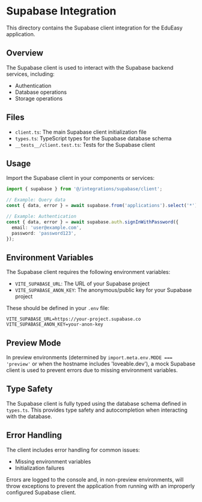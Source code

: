 # Supabase Integration

This directory contains the Supabase client integration for the EduEasy application.

## Overview

The Supabase client is used to interact with the Supabase backend services, including:

- Authentication
- Database operations
- Storage operations

## Files

- `client.ts`: The main Supabase client initialization file
- `types.ts`: TypeScript types for the Supabase database schema
- `__tests__/client.test.ts`: Tests for the Supabase client

## Usage

Import the Supabase client in your components or services:

```typescript
import { supabase } from '@/integrations/supabase/client';

// Example: Query data
const { data, error } = await supabase.from('applications').select('*').eq('user_id', userId);

// Example: Authentication
const { data, error } = await supabase.auth.signInWithPassword({
  email: 'user@example.com',
  password: 'password123',
});
```

## Environment Variables

The Supabase client requires the following environment variables:

- `VITE_SUPABASE_URL`: The URL of your Supabase project
- `VITE_SUPABASE_ANON_KEY`: The anonymous/public key for your Supabase project

These should be defined in your `.env` file:

```
VITE_SUPABASE_URL=https://your-project.supabase.co
VITE_SUPABASE_ANON_KEY=your-anon-key
```

## Preview Mode

In preview environments (determined by `import.meta.env.MODE === 'preview'` or when the hostname includes 'loveable.dev'), a mock Supabase client is used to prevent errors due to missing environment variables.

## Type Safety

The Supabase client is fully typed using the database schema defined in `types.ts`. This provides type safety and autocompletion when interacting with the database.

## Error Handling

The client includes error handling for common issues:

- Missing environment variables
- Initialization failures

Errors are logged to the console and, in non-preview environments, will throw exceptions to prevent the application from running with an improperly configured Supabase client.
